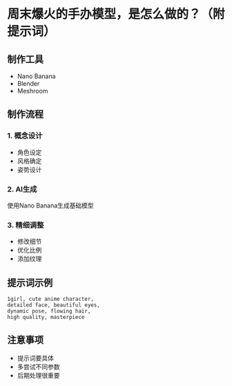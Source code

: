# 周末爆火的手办模型，是怎么做的？（附提示词）

## 制作工具
- Nano Banana
- Blender
- Meshroom

## 制作流程

### 1. 概念设计
- 角色设定
- 风格确定
- 姿势设计

### 2. AI生成
使用Nano Banana生成基础模型

### 3. 精细调整
- 修改细节
- 优化比例
- 添加纹理

## 提示词示例
```
1girl, cute anime character,
detailed face, beautiful eyes,
dynamic pose, flowing hair,
high quality, masterpiece
```

## 注意事项
- 提示词要具体
- 多尝试不同参数
- 后期处理很重要
